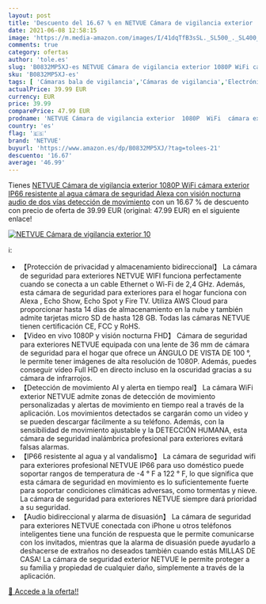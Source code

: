 ```yaml
---
layout: post
title: 'Descuento del 16.67 % en NETVUE Cámara de vigilancia exterior  10'
date: 2021-06-08 12:58:15
image: 'https://m.media-amazon.com/images/I/41dqTfB3sSL._SL500_._SL400_.jpg'
comments: true
category: ofertas
author: 'tole.es'
slug: 'B0832MP5XJ-es NETVUE Cámara de vigilancia exterior 1080P WiFi cámara...'
sku: 'B0832MP5XJ-es'
tags: [ 'Cámaras bala de vigilancia','Cámaras de vigilancia','Electrónica','Fotografía y videocámaras','alexa','netvue', ]
actualPrice: 39.99 EUR
currency: EUR
price: 39.99
comparePrice: 47.99 EUR
prodname: 'NETVUE Cámara de vigilancia exterior  1080P  WiFi  cámara exterior IP66  resistente al agua  cámara de seguridad Alexa con visión nocturna  audio de dos vías  detección de movimiento'
country: 'es'
flag: '🇪🇸'
brand: 'NETVUE'
buyurl: 'https://www.amazon.es/dp/B0832MP5XJ/?tag=tolees-21'
descuento: '16.67'
average: '46.99'
---
```


Tienes [NETVUE Cámara de vigilancia exterior  1080P  WiFi  cámara exterior IP66  resistente al agua  cámara de seguridad Alexa con visión nocturna  audio de dos vías  detección de movimiento](https://www.amazon.es/dp/B0832MP5XJ/?tag=tolees-21) con un 16.67 % de descuento con precio de oferta de 39.99 EUR (original: 47.99 EUR) en el siguiente enlace!

[![NETVUE Cámara de vigilancia exterior  10](https://m.media-amazon.com/images/I/41dqTfB3sSL._SL500_._SL400_.jpg)](https://www.amazon.es/dp/B0832MP5XJ/?tag=tolees-21)

ℹ️:

- 【Protección de privacidad y almacenamiento bidireccional】 La cámara de seguridad para exteriores NETVUE WIFI funciona perfectamente cuando se conecta a un cable Ethernet o Wi-Fi de 2,4 GHz. Además, esta cámara de seguridad para exteriores para el hogar funciona con Alexa , Echo Show, Echo Spot y Fire TV. Utiliza AWS Cloud para proporcionar hasta 14 días de almacenamiento en la nube y también admite tarjetas micro SD de hasta 128 GB. Todas las cámaras NETVUE tienen certificación CE, FCC y RoHS.
- 【Video en vivo 1080P y visión nocturna FHD】 Cámara de seguridad para exteriores NETVUE equipada con una lente de 36 mm de cámara de seguridad para el hogar que ofrece un ÁNGULO DE VISTA DE 100 °, le permite tener imágenes de alta resolución de 1080P. Además, puedes conseguir vídeo Full HD en directo incluso en la oscuridad gracias a su cámara de infrarrojos.
- 【Detección de movimiento AI y alerta en tiempo real】 La cámara WiFi exterior NETVUE admite zonas de detección de movimiento personalizadas y alertas de movimiento en tiempo real a través de la aplicación. Los movimientos detectados se cargarán como un video y se pueden descargar fácilmente a su teléfono. Además, con la sensibilidad de movimiento ajustable y la DETECCIÓN HUMANA, esta cámara de seguridad inalámbrica profesional para exteriores evitará falsas alarmas.
- 【IP66 resistente al agua y al vandalismo】 La cámara de seguridad wifi para exteriores profesional NETVUE IP66 para uso doméstico puede soportar rangos de temperatura de -4 ° F a 122 ° F, lo que significa que esta cámara de seguridad en movimiento es lo suficientemente fuerte para soportar condiciones climáticas adversas, como tormentas y nieve. La cámara de seguridad para exteriores NETVUE siempre dará prioridad a su seguridad.
- 【Audio bidireccional y alarma de disuasión】 La cámara de seguridad para exteriores NETVUE conectada con iPhone u otros teléfonos inteligentes tiene una función de respuesta que le permite comunicarse con los invitados, mientras que la alarma de disuasión puede ayudarlo a deshacerse de extraños no deseados también cuando estás MILLAS DE CASA! La cámara de seguridad exterior NETVUE le permite proteger a su familia y propiedad de cualquier daño, simplemente a través de la aplicación.

[🛒 Accede a la oferta!!](https://www.amazon.es/dp/B0832MP5XJ/?tag=tolees-21)
